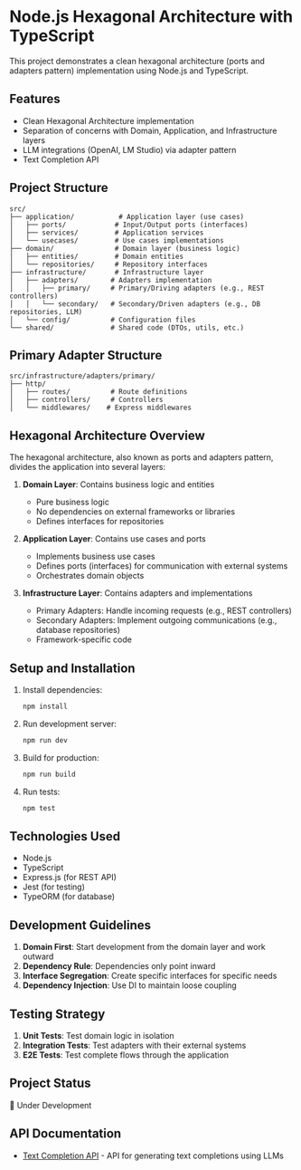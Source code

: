 # Node.js Hexagonal Architecture with TypeScript

This project demonstrates a clean hexagonal architecture (ports and adapters pattern) implementation using Node.js and TypeScript.

## Features

- Clean Hexagonal Architecture implementation
- Separation of concerns with Domain, Application, and Infrastructure layers
- LLM integrations (OpenAI, LM Studio) via adapter pattern
- Text Completion API

## Project Structure

```
src/
├── application/           # Application layer (use cases)
│   ├── ports/            # Input/Output ports (interfaces)
│   ├── services/         # Application services
│   └── usecases/         # Use cases implementations
├── domain/               # Domain layer (business logic)
│   ├── entities/         # Domain entities
│   └── repositories/     # Repository interfaces
├── infrastructure/       # Infrastructure layer
│   ├── adapters/        # Adapters implementation
│   │   ├── primary/     # Primary/Driving adapters (e.g., REST controllers)
│   │   └── secondary/   # Secondary/Driven adapters (e.g., DB repositories, LLM)
│   └── config/          # Configuration files
└── shared/              # Shared code (DTOs, utils, etc.)
```

## Primary Adapter Structure

```
src/infrastructure/adapters/primary/
├── http/
│   ├── routes/          # Route definitions
│   ├── controllers/     # Controllers
│   └── middlewares/    # Express middlewares
```

## Hexagonal Architecture Overview

The hexagonal architecture, also known as ports and adapters pattern, divides the application into several layers:

1. **Domain Layer**: Contains business logic and entities
   - Pure business logic
   - No dependencies on external frameworks or libraries
   - Defines interfaces for repositories

2. **Application Layer**: Contains use cases and ports
   - Implements business use cases
   - Defines ports (interfaces) for communication with external systems
   - Orchestrates domain objects

3. **Infrastructure Layer**: Contains adapters and implementations
   - Primary Adapters: Handle incoming requests (e.g., REST controllers)
   - Secondary Adapters: Implement outgoing communications (e.g., database repositories)
   - Framework-specific code

## Setup and Installation

1. Install dependencies:
   ```bash
   npm install
   ```

2. Run development server:
   ```bash
   npm run dev
   ```

3. Build for production:
   ```bash
   npm run build
   ```

4. Run tests:
   ```bash
   npm test
   ```

## Technologies Used

- Node.js
- TypeScript
- Express.js (for REST API)
- Jest (for testing)
- TypeORM (for database)

## Development Guidelines

1. **Domain First**: Start development from the domain layer and work outward
2. **Dependency Rule**: Dependencies only point inward
3. **Interface Segregation**: Create specific interfaces for specific needs
4. **Dependency Injection**: Use DI to maintain loose coupling

## Testing Strategy

1. **Unit Tests**: Test domain logic in isolation
2. **Integration Tests**: Test adapters with their external systems
3. **E2E Tests**: Test complete flows through the application

## Project Status

🚧 Under Development

## API Documentation

- [Text Completion API](docs/TextCompletionAPI.md) - API for generating text completions using LLMs 